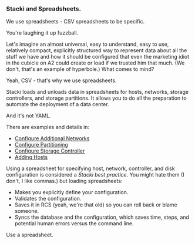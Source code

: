 ### Stacki and Spreadsheets.

We use spreadsheets - CSV spreadsheets to be specific.

You're laughing it up fuzzball.

Let's imagine an almost universal, easy to understand, easy to use, relatively compact, explicitly structured way to represent data about all the stuff we have and how it should be configured that even the marketing idiot in the cubicle on A2 could create or load if we trusted him that much. (We don't, that's an example of hyperbole.) What comes to mind?

Yeah, CSV - that's why we use spreadsheets.

Stacki loads and unloads data in spreadsheets for hosts, networks, storage controllers, and storage partitions. It allows you to do all the preparation to automate the deployment of a data center.

And it's not YAML.

There are examples and details in:

* [Configure Additional Networks](Network-Configuration)
* [Configure Partitioning](Partitioning-Configuration)
* [Configure Storage Controller](Storage-Configuration)
* [Adding Hosts](Backend-Intall-Spreadsheet)

Using a spreadsheet for specifying host, network, controller, and disk configuration is considered a *Stacki best practice*. You might hate them (I don't, I like commas.) but loading spreadsheets:

* Makes you explicitly define your configuration.
* Validates the configuration.
* Saves it in RCS (yeah, we're that old) so you can roll back or blame someone.
* Syncs the database and the configuration, which saves time, steps, and potential human errors versus the command line.

Use a spreadsheet.
